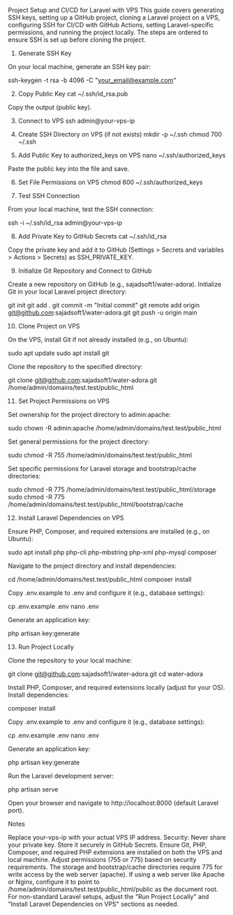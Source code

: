 Project Setup and CI/CD for Laravel with VPS
This guide covers generating SSH keys, setting up a GitHub project, cloning a Laravel project on a VPS, configuring SSH for CI/CD with GitHub Actions, setting Laravel-specific permissions, and running the project locally. The steps are ordered to ensure SSH is set up before cloning the project.
1. Generate SSH Key

On your local machine, generate an SSH key pair:

ssh-keygen -t rsa -b 4096 -C "your_email@example.com"

2. Copy Public Key
cat ~/.ssh/id_rsa.pub


Copy the output (public key).

3. Connect to VPS
ssh admin@your-vps-ip

4. Create SSH Directory on VPS (if not exists)
mkdir -p ~/.ssh
chmod 700 ~/.ssh

5. Add Public Key to authorized_keys on VPS
nano ~/.ssh/authorized_keys


Paste the public key into the file and save.

6. Set File Permissions on VPS
chmod 600 ~/.ssh/authorized_keys

7. Test SSH Connection

From your local machine, test the SSH connection:

ssh -i ~/.ssh/id_rsa admin@your-vps-ip

8. Add Private Key to GitHub Secrets
cat ~/.ssh/id_rsa


Copy the private key and add it to GitHub (Settings > Secrets and variables > Actions > Secrets) as SSH_PRIVATE_KEY.

9. Initialize Git Repository and Connect to GitHub

Create a new repository on GitHub (e.g., sajadsoft1/water-adora).
Initialize Git in your local Laravel project directory:

git init
git add .
git commit -m "Initial commit"
git remote add origin git@github.com:sajadsoft1/water-adora.git
git push -u origin main

10. Clone Project on VPS

On the VPS, install Git if not already installed (e.g., on Ubuntu):

sudo apt update
sudo apt install git


Clone the repository to the specified directory:

git clone git@github.com:sajadsoft1/water-adora.git /home/admin/domains/test.test/public_html

11. Set Project Permissions on VPS

Set ownership for the project directory to admin:apache:

sudo chown -R admin:apache /home/admin/domains/test.test/public_html


Set general permissions for the project directory:

sudo chmod -R 755 /home/admin/domains/test.test/public_html


Set specific permissions for Laravel storage and bootstrap/cache directories:

sudo chmod -R 775 /home/admin/domains/test.test/public_html/storage
sudo chmod -R 775 /home/admin/domains/test.test/public_html/bootstrap/cache

12. Install Laravel Dependencies on VPS

Ensure PHP, Composer, and required extensions are installed (e.g., on Ubuntu):

sudo apt install php php-cli php-mbstring php-xml php-mysql composer


Navigate to the project directory and install dependencies:

cd /home/admin/domains/test.test/public_html
composer install


Copy .env.example to .env and configure it (e.g., database settings):

cp .env.example .env
nano .env


Generate an application key:

php artisan key:generate

13. Run Project Locally

Clone the repository to your local machine:

git clone git@github.com:sajadsoft1/water-adora.git
cd water-adora


Install PHP, Composer, and required extensions locally (adjust for your OS).
Install dependencies:

composer install


Copy .env.example to .env and configure it (e.g., database settings):

cp .env.example .env
nano .env


Generate an application key:

php artisan key:generate


Run the Laravel development server:

php artisan serve


Open your browser and navigate to http://localhost:8000 (default Laravel port).

Notes

Replace your-vps-ip with your actual VPS IP address.
Security: Never share your private key. Store it securely in GitHub Secrets.
Ensure Git, PHP, Composer, and required PHP extensions are installed on both the VPS and local machine.
Adjust permissions (755 or 775) based on security requirements. The storage and bootstrap/cache directories require 775 for write access by the web server (apache).
If using a web server like Apache or Nginx, configure it to point to /home/admin/domains/test.test/public_html/public as the document root.
For non-standard Laravel setups, adjust the "Run Project Locally" and "Install Laravel Dependencies on VPS" sections as needed.

